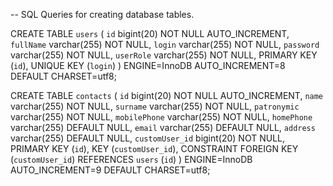 -- SQL Queries for creating database tables.

CREATE TABLE `users` (
  `id` bigint(20) NOT NULL AUTO_INCREMENT,
  `fullName` varchar(255) NOT NULL,
  `login` varchar(255) NOT NULL,
  `password` varchar(255) NOT NULL,
  `userRole` varchar(255) NOT NULL,
  PRIMARY KEY (`id`),
  UNIQUE KEY (`login`)
) ENGINE=InnoDB AUTO_INCREMENT=8 DEFAULT CHARSET=utf8;

CREATE TABLE `contacts` (
  `id` bigint(20) NOT NULL AUTO_INCREMENT,
  `name` varchar(255) NOT NULL,
  `surname` varchar(255) NOT NULL,
  `patronymic` varchar(255) NOT NULL,
  `mobilePhone` varchar(255) NOT NULL,
  `homePhone` varchar(255) DEFAULT NULL,
  `email` varchar(255) DEFAULT NULL,
  `address` varchar(255) DEFAULT NULL,
  `customUser_id` bigint(20) NOT NULL,
  PRIMARY KEY (`id`),
  KEY (`customUser_id`),
  CONSTRAINT FOREIGN KEY (`customUser_id`) REFERENCES `users` (`id`)
) ENGINE=InnoDB AUTO_INCREMENT=9 DEFAULT CHARSET=utf8;